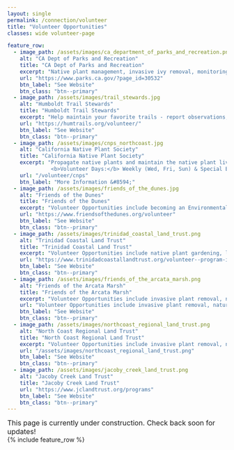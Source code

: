 ```yaml
---
layout: single                                                           
permalink: /connection/volunteer
title: "Volunteer Opportunities"
classes: wide volunteer-page 

feature_row:
  - image_path: /assets/images/ca_department_of_parks_and_recreation.png
    alt: "CA Dept of Parks and Recreation"
    title: "CA Dept of Parks and Recreation"
    excerpt: "Native plant management, invasive ivy removal, monitoring trails, trail cleanup, and more."
    url: "https://www.parks.ca.gov/?page_id=30532"
    btn_label: "See Website"
    btn_class: "btn--primary"
  - image_path: /assets/images/trail_stewards.jpg
    alt: "Humboldt Trail Stewards"
    title: "Humboldt Trail Stewards"
    excerpt: "Help maintain your favorite trails - report observations, perform trail maintenance and participate in work days."
    url: "https://humtrails.org/volunteer/"
    btn_label: "See Website"
    btn_class: "btn--primary"
  - image_path: /assets/images/cnps_northcoast.jpg 
    alt: "California Native Plant Society"
    title: "California Native Plant Society"
    excerpt: "Propagate native plants and maintain the native plant living seed bank at the Nursery. Help out at seasonal sales and the Wildflower Show<br/>
              <b>Volunteer Days:</b> Weekly (Wed, Fri, Sun) & Special Events"
    url: "/volunteer/cnps"
    btn_label: "More Information &#8594;"
  - image_path: /assets/images/friends_of_the_dunes.jpg 
    alt: "Friends of the Dunes"
    title: "Friends of the Dunes"
    excerpt: "Volunteer Opportunities include becoming an Environmental Educator, joining the Dune Ecosystem Restoration Team and Drop-In Native Landscaping"
    url: "https://www.friendsofthedunes.org/volunteer"
    btn_label: "See Website"
    btn_class: "btn--primary"
  - image_path: /assets/images/trinidad_coastal_land_trust.png 
    alt: "Trinidad Coastal Land Trust"
    title: "Trinidad Coastal Land Trust"
    excerpt: "Volunteer Opportunities include native plant gardening, land stewardship and many more."
    url: "https://www.trinidadcoastallandtrust.org/volunteer--program-interest-sign-up.html"
    btn_label: "See Website"
    btn_class: "btn--primary"
  - image_path: /assets/images/friends_of_the_arcata_marsh.png 
    alt: "Friends of the Arcata Marsh"
    title: "Friends of the Arcata Marsh"
    excerpt: "Volunteer Opportunities include invasive plant removal, nature crafts, working with children, coordinating events and more."
    url: "Volunteer Opportunities include invasive plant removal, nature crafts, working with children, coordinating events and more."
    btn_label: "See Website"
    btn_class: "btn--primary"
  - image_path: /assets/images/northcoast_regional_land_trust.png 
    alt: "North Coast Regional Land Trust"
    title: "North Coast Regional Land Trust"
    excerpt: "Volunteer Opportunities include invasive plant removal, nature crafts, working with children, coordinating events and more."
    url: "/assets/images/northcoast_regional_land_trust.png"
    btn_label: "See Website"
    btn_class: "btn--primary"
  - image_path: /assets/images/jacoby_creek_land_trust.png
    alt: "Jacoby Creek Land Trust"
    title: "Jacoby Creek Land Trust"
    url: "https://www.jclandtrust.org/programs"
    btn_label: "See Website"
    btn_class: "btn--primary"
---
```

<div class='notice--warning' style='font-size:1rem !important;'>
    This page is currently under construction. Check back soon for updates!
</div>
{% include feature_row %}

